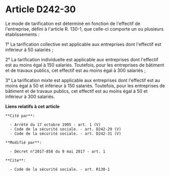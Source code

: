 # Article D242-30

Le mode de tarification est déterminé en fonction de l'effectif de l'entreprise, défini à l'article R. 130-1, que celle-ci
comporte un ou plusieurs établissements : 

1° La tarification collective est applicable aux entreprises dont l'effectif est inférieur à 50 salariés ; 

2° La tarification individuelle est applicable aux entreprises dont l'effectif est au moins égal à 150 salariés. Toutefois,
pour les entreprises de bâtiment et de travaux publics, cet effectif est au moins égal à 300 salariés ; 

3° La tarification mixte est applicable aux entreprises dont l'effectif est au moins égal à 50 et inférieur à 150 salariés.
Toutefois, pour les entreprises de bâtiment et de travaux publics, cet effectif est au moins égal à 50 et inférieur à 300
salariés.

**Liens relatifs à cet article**

	**Cité par**:

	  - Arrêté du 17 octobre 1995 - art. 1 (V)
	  - Code de la sécurité sociale. - art. D242-29 (V)
	  - Code de la sécurité sociale. - art. D242-31 (V)

	**Modifié par**:

	  - Décret n°2017-858 du 9 mai 2017 - art. 1

	**Cite**:

	  - Code de la sécurité sociale. - art. R130-1
